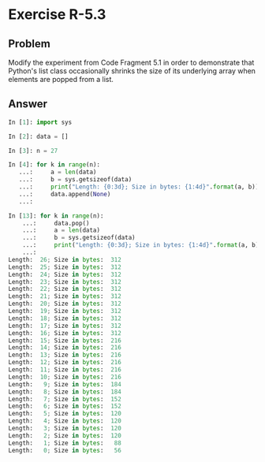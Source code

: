 # Exercise R-5.3

## Problem

Modify the experiment from Code Fragment 5.1 in order to demonstrate that
Python's list class occasionally shrinks the size of its underlying array when
elements are popped from a list.

## Answer

```python
In [1]: import sys

In [2]: data = []

In [3]: n = 27

In [4]: for k in range(n):
   ...:     a = len(data)
   ...:     b = sys.getsizeof(data)
   ...:     print("Length: {0:3d}; Size in bytes: {1:4d}".format(a, b))
   ...:     data.append(None)
   ...:

In [13]: for k in range(n):
    ...:     data.pop()
    ...:     a = len(data)
    ...:     b = sys.getsizeof(data)
    ...:     print("Length: {0:3d}; Size in bytes: {1:4d}".format(a, b))
    ...:
Length:  26; Size in bytes:  312
Length:  25; Size in bytes:  312
Length:  24; Size in bytes:  312
Length:  23; Size in bytes:  312
Length:  22; Size in bytes:  312
Length:  21; Size in bytes:  312
Length:  20; Size in bytes:  312
Length:  19; Size in bytes:  312
Length:  18; Size in bytes:  312
Length:  17; Size in bytes:  312
Length:  16; Size in bytes:  312
Length:  15; Size in bytes:  216
Length:  14; Size in bytes:  216
Length:  13; Size in bytes:  216
Length:  12; Size in bytes:  216
Length:  11; Size in bytes:  216
Length:  10; Size in bytes:  216
Length:   9; Size in bytes:  184
Length:   8; Size in bytes:  184
Length:   7; Size in bytes:  152
Length:   6; Size in bytes:  152
Length:   5; Size in bytes:  120
Length:   4; Size in bytes:  120
Length:   3; Size in bytes:  120
Length:   2; Size in bytes:  120
Length:   1; Size in bytes:   88
Length:   0; Size in bytes:   56
```
